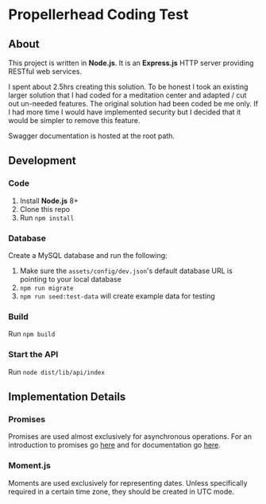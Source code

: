 # Propellerhead Coding Test

## About

This project is written in **Node.js**. It is an **Express.js** HTTP server providing RESTful web services.

I spent about 2.5hrs creating this solution. To be honest I took an existing larger solution that I had coded for a
meditation center and adapted / cut out un-needed features. The original solution had been coded be me only. If I had
more time I would have implemented security but I decided that it would be simpler to remove this feature.

Swagger documentation is hosted at the root path.

## Development

### Code

1. Install **Node.js** 8+
1. Clone this repo
1. Run `npm install`

### Database

Create a MySQL database and run the following:

1. Make sure the `assets/config/dev.json`'s default database URL is pointing to your local database
1. `npm run migrate`
1. `npm run seed:test-data` will create example data for testing

### Build

Run `npm build`

### Start the API

Run `node dist/lib/api/index`

## Implementation Details

### Promises

Promises are used almost exclusively for asynchronous operations. For an introduction to promises go
[here](https://developers.google.com/web/fundamentals/getting-started/primers/promises) and for documentation go
[here](https://developer.mozilla.org/en/docs/Web/JavaScript/Reference/Global_Objects/Promise).

### Moment.js

Moments are used exclusively for representing dates. Unless specifically required in a certain time zone, they should be
created in UTC mode.
